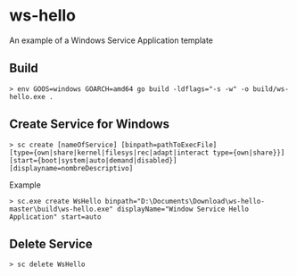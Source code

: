 # ws-hello

An example of a Windows Service Application template

## Build

```
> env GOOS=windows GOARCH=amd64 go build -ldflags="-s -w" -o build/ws-hello.exe .
```

## Create Service for Windows
```
> sc create [nameOfService] [binpath=pathToExecFile]
[type={own|share|kernel|filesys|rec|adapt|interact type={own|share}}]
[start={boot|system|auto|demand|disabled}] [displayname=nombreDescriptivo]
```

Example
```
> sc.exe create WsHello binpath="D:\Documents\Download\ws-hello-master\build\ws-hello.exe" displayName="Window Service Hello Application" start=auto
```

## Delete Service

```
> sc delete WsHello 
```
